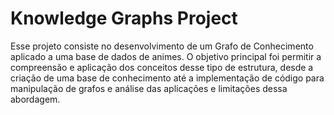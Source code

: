 # Knowledge Graphs Project

Esse projeto consiste no desenvolvimento de um Grafo de Conhecimento aplicado a uma base de dados de animes. O objetivo principal foi permitir a compreensão e aplicação dos conceitos desse tipo de estrutura, desde a criação de uma base de conhecimento até a implementação de código para manipulação de grafos e análise das aplicações e limitações dessa abordagem.
